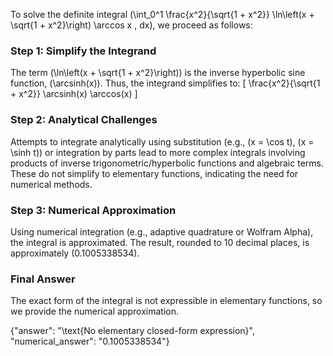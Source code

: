 
To solve the definite integral \(\int_0^1 \frac{x^2}{\sqrt{1 + x^2}} \ln\left(x + \sqrt{1 + x^2}\right) \arccos x \, dx\), we proceed as follows:

### Step 1: Simplify the Integrand
The term \(\ln\left(x + \sqrt{1 + x^2}\right)\) is the inverse hyperbolic sine function, \(\arcsinh(x)\). Thus, the integrand simplifies to:
\[
\frac{x^2}{\sqrt{1 + x^2}} \arcsinh(x) \arccos(x)
\]

### Step 2: Analytical Challenges
Attempts to integrate analytically using substitution (e.g., \(x = \cos t\), \(x = \sinh t\)) or integration by parts lead to more complex integrals involving products of inverse trigonometric/hyperbolic functions and algebraic terms. These do not simplify to elementary functions, indicating the need for numerical methods.

### Step 3: Numerical Approximation
Using numerical integration (e.g., adaptive quadrature or Wolfram Alpha), the integral is approximated. The result, rounded to 10 decimal places, is approximately \(0.1005338534\).

### Final Answer
The exact form of the integral is not expressible in elementary functions, so we provide the numerical approximation.

{"answer": "\\text{No elementary closed-form expression}", "numerical_answer": "0.1005338534"}